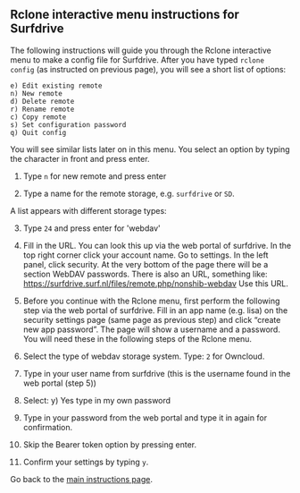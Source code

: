 ## Rclone interactive menu instructions for Surfdrive

The following instructions will guide you through the Rclone interactive menu to make a config file for Surfdrive.
After you have typed `rclone config` (as instructed on previous page), you will see a short list of options:

```
e) Edit existing remote
n) New remote
d) Delete remote
r) Rename remote
c) Copy remote
s) Set configuration password
q) Quit config
```
You will see similar lists later on in this menu. You select an option by typing the character in front and press enter.

1.	Type `n` for new remote and press enter

2.  Type a name for the remote storage, e.g. `surfdrive` or `SD`.

A list appears with different storage types:

3.  Type `24` and press enter for 'webdav'

4.	Fill in the URL. You can look this up via the web portal of surfdrive. In the top right corner click your account name. Go to settings. In the left panel, click security. At the very bottom of the page there will be a section WebDAV passwords. There is also an URL, something like: https://surfdrive.surf.nl/files/remote.php/nonshib-webdav Use this URL.

5.	Before you continue with the Rclone menu, first perform the following step via the web portal of surfdrive. Fill in an app name (e.g. lisa) on the security settings page (same page as previous step) and click “create new app password”. The page will show a username and a password. You will need these in the following steps of the Rclone menu.

6.	Select the type of webdav storage system. Type: `2` for Owncloud.
6.	Type in your user name from surfdrive (this is the username found in the web portal (step 5))
7.	Select: y) Yes type in my own password
8.	Type in your password from the web portal and type it in again for confirmation. 
9.  Skip the Bearer token option by pressing enter.
9.	Confirm your settings by typing `y`.

Go back to the [main instructions page](./surfdrive.md).